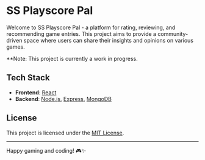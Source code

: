 # SS Playscore Pal

Welcome to SS Playscore Pal - a platform for rating, reviewing, and recommending game entries. This project aims to provide a community-driven space where users can share their insights and opinions on various games.

**Note: This project is currently a work in progress.

## Tech Stack

- **Frontend**: [React](https://reactjs.org/)
- **Backend**: [Node.js](https://nodejs.org/), [Express](https://expressjs.com/), [MongoDB](https://www.mongodb.com/)

## License

This project is licensed under the [MIT License](LICENSE).

---

Happy gaming and coding! 🎮✨
